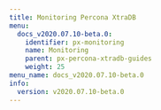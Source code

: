 ```yaml
---
title: Monitoring Percona XtraDB
menu:
  docs_v2020.07.10-beta.0:
    identifier: px-monitoring
    name: Monitoring
    parent: px-percona-xtradb-guides
    weight: 25
menu_name: docs_v2020.07.10-beta.0
info:
  version: v2020.07.10-beta.0
---
```


